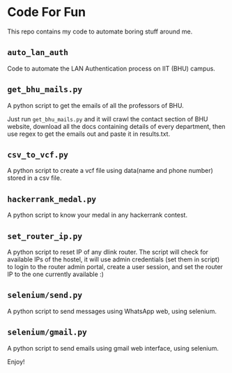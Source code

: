 # Code For Fun

This repo contains my code to automate boring stuff around me.

## `auto_lan_auth`

Code to automate the LAN Authentication process on IIT (BHU) campus.

## `get_bhu_mails.py`

A python script to get the emails of all the professors of BHU.

Just run `get_bhu_mails.py` and it will crawl the contact section of BHU website, download all the docs containing details of every department, then use regex to get the emails out and paste it in results.txt.

## `csv_to_vcf.py`

A python script to create a vcf file using data(name and phone number) stored in a csv file.

## `hackerrank_medal.py`

A python script to know your medal in any hackerrank contest.

## `set_router_ip.py`

A python script to reset IP of any dlink router. The script will check for available IPs of the hostel, it will use admin credentials (set them in script) to login to the router admin portal, create a user session, and set the router IP to the one currently available :)

## `selenium/send.py`

A python script to send messages using WhatsApp web, using selenium.

## `selenium/gmail.py`

A python script to send emails using gmail web interface, using selenium.

Enjoy!

